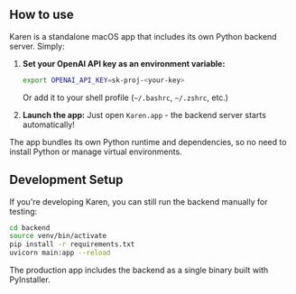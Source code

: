 ## How to use

Karen is a standalone macOS app that includes its own Python backend server. Simply:

1. **Set your OpenAI API key as an environment variable:**
   ```bash
   export OPENAI_API_KEY=sk-proj-<your-key>
   ```
   
   Or add it to your shell profile (`~/.bashrc`, `~/.zshrc`, etc.)

2. **Launch the app:** Just open `Karen.app` - the backend server starts automatically!

The app bundles its own Python runtime and dependencies, so no need to install Python or manage virtual environments.

## Development Setup

If you're developing Karen, you can still run the backend manually for testing:

```bash
cd backend
source venv/bin/activate
pip install -r requirements.txt
uvicorn main:app --reload
```

The production app includes the backend as a single binary built with PyInstaller.
